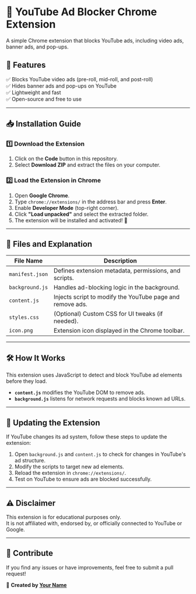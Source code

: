 # 🚀 YouTube Ad Blocker Chrome Extension  
A simple Chrome extension that blocks YouTube ads, including video ads, banner ads, and pop-ups.

## 📌 Features  
✅ Blocks YouTube video ads (pre-roll, mid-roll, and post-roll)  
✅ Hides banner ads and pop-ups on YouTube  
✅ Lightweight and fast  
✅ Open-source and free to use  

---

## 📥 Installation Guide  

### **1️⃣ Download the Extension**  
1. Click on the **Code** button in this repository.  
2. Select **Download ZIP** and extract the files on your computer.  

### **2️⃣ Load the Extension in Chrome**  
1. Open **Google Chrome**.  
2. Type `chrome://extensions/` in the address bar and press **Enter**.  
3. Enable **Developer Mode** (top-right corner).  
4. Click **"Load unpacked"** and select the extracted folder.  
5. The extension will be installed and activated! 🎉  

---

## 📂 Files and Explanation  

| File Name           | Description |
|---------------------|-------------|
| `manifest.json`    | Defines extension metadata, permissions, and scripts. |
| `background.js`    | Handles ad-blocking logic in the background. |
| `content.js`       | Injects script to modify the YouTube page and remove ads. |
| `styles.css`       | (Optional) Custom CSS for UI tweaks (if needed). |
| `icon.png`         | Extension icon displayed in the Chrome toolbar. |

---

## 🛠️ How It Works  
This extension uses JavaScript to detect and block YouTube ad elements before they load.  
- **`content.js`** modifies the YouTube DOM to remove ads.  
- **`background.js`** listens for network requests and blocks known ad URLs.  

---

## 🔄 Updating the Extension  
If YouTube changes its ad system, follow these steps to update the extension:  
1. Open `background.js` and `content.js` to check for changes in YouTube's ad structure.  
2. Modify the scripts to target new ad elements.  
3. Reload the extension in `chrome://extensions/`.  
4. Test on YouTube to ensure ads are blocked successfully.  

---

## ⚠️ Disclaimer  
This extension is for educational purposes only.  
It is not affiliated with, endorsed by, or officially connected to YouTube or Google.  

---

## 📢 Contribute  
If you find any issues or have improvements, feel free to submit a pull request!  

📌 **Created by [Your Name](https://github.com/YOUR_GITHUB_USERNAME)**  
